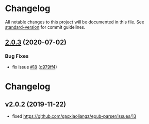 # Changelog

All notable changes to this project will be documented in this file. See [standard-version](https://github.com/conventional-changelog/standard-version) for commit guidelines.

## [2.0.3](https://github.com/gaoxiaoliangz/epub-parser/compare/v2.0.2...v2.0.3) (2020-07-02)


### Bug Fixes

* fix issue [#18](https://github.com/gaoxiaoliangz/epub-parser/issues/18) ([d979ff4](https://github.com/gaoxiaoliangz/epub-parser/commit/d979ff46b4dee8247af2e363f646690316505e43))



# Changelog

## v2.0.2 (2019-11-22)

- fixed <https://github.com/gaoxiaoliangz/epub-parser/issues/13>
